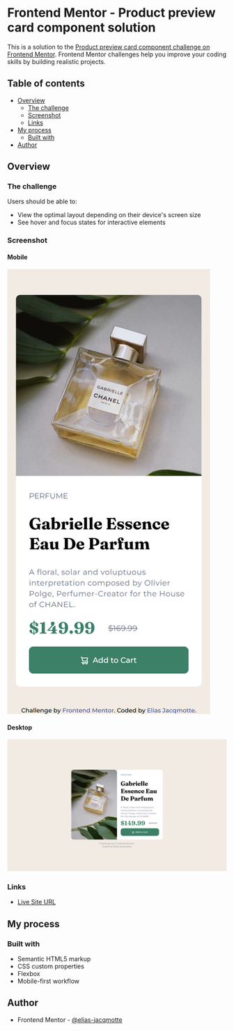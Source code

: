 # Frontend Mentor - Product preview card component solution

This is a solution to the [Product preview card component challenge on Frontend Mentor](https://www.frontendmentor.io/challenges/product-preview-card-component-GO7UmttRfa). Frontend Mentor challenges help you improve your coding skills by building realistic projects. 

## Table of contents

- [Overview](#overview)
  - [The challenge](#the-challenge)
  - [Screenshot](#screenshot)
  - [Links](#links)
- [My process](#my-process)
  - [Built with](#built-with)
- [Author](#author)


## Overview

### The challenge

Users should be able to:

- View the optimal layout depending on their device's screen size
- See hover and focus states for interactive elements

### Screenshot

#### Mobile

![Mobile](./images/finished-product/mobile-design.png)

#### Desktop
![Desktop](./images/finished-product/desktop-design.png)

### Links

- [Live Site URL](https://elias-jacqmotte.github.io/product-preview-card-component-vanilla/)

## My process

### Built with

- Semantic HTML5 markup
- CSS custom properties
- Flexbox
- Mobile-first workflow

## Author

- Frontend Mentor - [@elias-jacqmotte](https://www.frontendmentor.io/profile/elias-jacqmotte)

